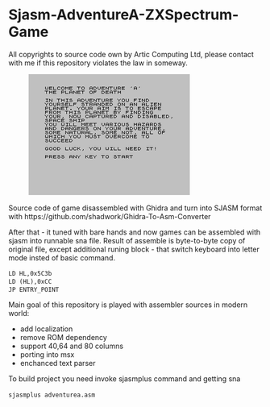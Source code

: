 # Sjasm-AdventureA-ZXSpectrum-Game
All copyrights to source code own by Artic Computing Ltd, please contact with me if this repository violates the law in someway.
<figure><img src="images/title_screen.png"></figure>
Source code of game disassembled with Ghidra and turn into SJASM format with https://github.com/shadwork/Ghidra-To-Asm-Converter 

After that - it tuned with bare hands and now games can be assembled with sjasm into runnable sna file. Result of assemble is byte-to-byte copy of original file, except additional runing block - that switch keyboard into letter mode insted of basic command.

```
LD HL,0x5C3b
LD (HL),0xCC
JP ENTRY_POINT
```

Main goal of this repository is played with assembler sources in modern world:
 - add localization
 - remove ROM dependency
 - support 40,64 and 80 columns
 - porting into msx
 - enchanced text parser

To build project you need invoke sjasmplus command and getting sna 

`sjasmplus adventurea.asm`

